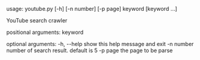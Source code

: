 usage: youtube.py [-h] [-n number] [-p page] keyword [keyword ...]

YouTube search crawler

positional arguments:
  keyword

optional arguments:
  -h, --help  show this help message and exit
  -n number   number of search result. default is 5
  -p page     the page to be parse
